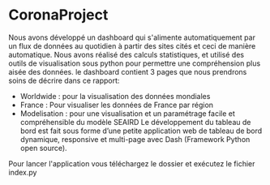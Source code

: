 # CoronaProject

Nous avons développé un dashboard qui s'alimente automatiquement par un flux de données au quotidien à partir des sites cités et ceci de manière automatique.
Nous avons réalisé des calculs statistiques, et utilisé des outils de visualisation sous python pour permettre une compréhension plus aisée des données.
le dashboard contient 3 pages que nous prendrons soins de décrire dans ce rapport:
- Worldwide : pour la visualisation des données mondiales
- France : Pour visualiser les données de France par région
- Modelisation : pour une visualisation et un paramétrage facile et compréhensible du modèle SEAIRD 
Le développement du tableau de bord est fait sous forme d’une petite application web de tableau de bord dynamique, responsive et multi-page avec Dash (Framework Python open source).


Pour lancer l'application vous téléchargez le dossier et exécutez le fichier index.py
